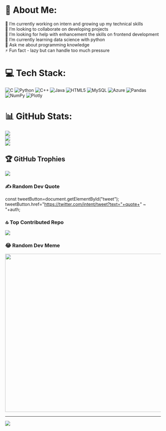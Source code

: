 # 💫 About Me:
🔭 I’m currently working on intern and growing up my technical skills<br>👯 I’m looking to collaborate on developing projects<br>🤝 I’m looking for help with enhancement  the skills on frontend development<br>🌱 I’m currently learning data science with python<br>💬 Ask me about programming knowledge<br>⚡ Fun fact - lazy but can handle too much pressure 


# 💻 Tech Stack:
![C](https://img.shields.io/badge/c-%2300599C.svg?style=for-the-badge&logo=c&logoColor=white) ![Python](https://img.shields.io/badge/python-3670A0?style=for-the-badge&logo=python&logoColor=ffdd54) ![C++](https://img.shields.io/badge/c++-%2300599C.svg?style=for-the-badge&logo=c%2B%2B&logoColor=white) ![Java](https://img.shields.io/badge/java-%23ED8B00.svg?style=for-the-badge&logo=java&logoColor=white) ![HTML5](https://img.shields.io/badge/html5-%23E34F26.svg?style=for-the-badge&logo=html5&logoColor=white) ![MySQL](https://img.shields.io/badge/mysql-%2300f.svg?style=for-the-badge&logo=mysql&logoColor=white) ![Azure](https://img.shields.io/badge/azure-%230072C6.svg?style=for-the-badge&logo=azure-devops&logoColor=white) ![Pandas](https://img.shields.io/badge/pandas-%23150458.svg?style=for-the-badge&logo=pandas&logoColor=white) ![NumPy](https://img.shields.io/badge/numpy-%23013243.svg?style=for-the-badge&logo=numpy&logoColor=white) ![Plotly](https://img.shields.io/badge/Plotly-%233F4F75.svg?style=for-the-badge&logo=plotly&logoColor=white)
# 📊 GitHub Stats:
![](https://github-readme-stats.vercel.app/api?username=tris261002&theme=radical&hide_border=false&include_all_commits=true&count_private=true)<br/>
![](https://github-readme-streak-stats.herokuapp.com/?user=tris261002&theme=radical&hide_border=false)<br/>
![](https://github-readme-stats.vercel.app/api/top-langs/?username=tris261002&theme=radical&hide_border=false&include_all_commits=true&count_private=true&layout=compact)

## 🏆 GitHub Trophies
![](https://github-profile-trophy.vercel.app/?username=tris261002&theme=radical&no-frame=false&no-bg=false&margin-w=4)

### ✍️ Random Dev Quote
const tweetButton=document.getElementById("tweet");
tweetButton.href="https://twitter.com/intent/tweet?text="+quote+" ~ "+auth;


### 🔝 Top Contributed Repo
![](https://github-contributor-stats.vercel.app/api?username=tris261002&limit=5&theme=radical&combine_all_yearly_contributions=true)

### 😂 Random Dev Meme
<img src="https://rm.up.railway.app/" width="512px"/>

---
[![](https://visitcount.itsvg.in/api?id=tris261002&icon=0&color=0)](https://visitcount.itsvg.in)

<!-- Proudly created with GPRM ( https://gprm.itsvg.in ) -->
